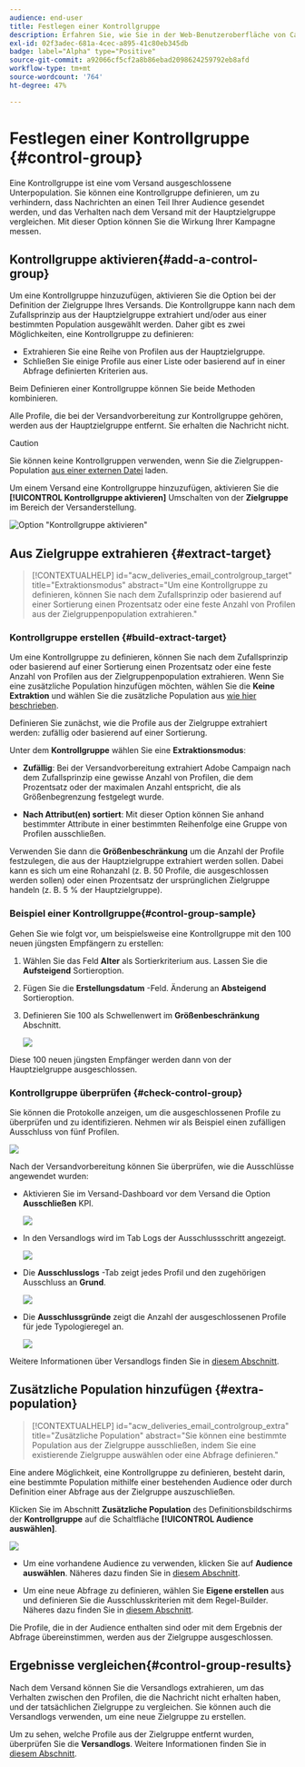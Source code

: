 ```yaml
---
audience: end-user
title: Festlegen einer Kontrollgruppe
description: Erfahren Sie, wie Sie in der Web-Benutzeroberfläche von Campaign eine Kontrollgruppe für Ihre Nachrichten einrichten.
exl-id: 02f3adec-681a-4cec-a895-41c80eb345db
badge: label="Alpha" type="Positive"
source-git-commit: a92066cf5cf2a8b86ebad2098624259792eb8afd
workflow-type: tm+mt
source-wordcount: '764'
ht-degree: 47%

---
```


# Festlegen einer Kontrollgruppe {#control-group}

Eine Kontrollgruppe ist eine vom Versand ausgeschlossene Unterpopulation. Sie können eine Kontrollgruppe definieren, um zu verhindern, dass Nachrichten an einen Teil Ihrer Audience gesendet werden, und das Verhalten nach dem Versand mit der Hauptzielgruppe vergleichen. Mit dieser Option können Sie die Wirkung Ihrer Kampagne messen.

## Kontrollgruppe aktivieren{#add-a-control-group}

Um eine Kontrollgruppe hinzuzufügen, aktivieren Sie die Option bei der Definition der Zielgruppe Ihres Versands. Die Kontrollgruppe kann nach dem Zufallsprinzip aus der Hauptzielgruppe extrahiert und/oder aus einer bestimmten Population ausgewählt werden. Daher gibt es zwei Möglichkeiten, eine Kontrollgruppe zu definieren:

* Extrahieren Sie eine Reihe von Profilen aus der Hauptzielgruppe.
* Schließen Sie einige Profile aus einer Liste oder basierend auf in einer Abfrage definierten Kriterien aus.

Beim Definieren einer Kontrollgruppe können Sie beide Methoden kombinieren.

Alle Profile, die bei der Versandvorbereitung zur Kontrollgruppe gehören, werden aus der Hauptzielgruppe entfernt. Sie erhalten die Nachricht nicht.

>[!CAUTION]
>
>Sie können keine Kontrollgruppen verwenden, wenn Sie die Zielgruppen-Population [aus einer externen Datei](file-audience.md) laden.

Um einem Versand eine Kontrollgruppe hinzuzufügen, aktivieren Sie die **[!UICONTROL Kontrollgruppe aktivieren]** Umschalten von der **Zielgruppe** im Bereich der Versanderstellung.

![Option &quot;Kontrollgruppe aktivieren&quot;](assets/control-group1.png)


## Aus Zielgruppe extrahieren {#extract-target}

>[!CONTEXTUALHELP]
>id="acw_deliveries_email_controlgroup_target"
>title="Extraktionsmodus"
>abstract="Um eine Kontrollgruppe zu definieren, können Sie nach dem Zufallsprinzip oder basierend auf einer Sortierung einen Prozentsatz oder eine feste Anzahl von Profilen aus der Zielgruppenpopulation extrahieren."


### Kontrollgruppe erstellen {#build-extract-target}

Um eine Kontrollgruppe zu definieren, können Sie nach dem Zufallsprinzip oder basierend auf einer Sortierung einen Prozentsatz oder eine feste Anzahl von Profilen aus der Zielgruppenpopulation extrahieren. Wenn Sie eine zusätzliche Population hinzufügen möchten, wählen Sie die **Keine Extraktion** und wählen Sie die zusätzliche Population aus [wie hier beschrieben](#extra-population).

Definieren Sie zunächst, wie die Profile aus der Zielgruppe extrahiert werden: zufällig oder basierend auf einer Sortierung.

Unter dem **Kontrollgruppe** wählen Sie eine **Extraktionsmodus**:

* **Zufällig**: Bei der Versandvorbereitung extrahiert Adobe Campaign nach dem Zufallsprinzip eine gewisse Anzahl von Profilen, die dem Prozentsatz oder der maximalen Anzahl entspricht, die als Größenbegrenzung festgelegt wurde.

* **Nach Attribut(en) sortiert**: Mit dieser Option können Sie anhand bestimmter Attribute in einer bestimmten Reihenfolge eine Gruppe von Profilen ausschließen.


Verwenden Sie dann die **Größenbeschränkung** um die Anzahl der Profile festzulegen, die aus der Hauptzielgruppe extrahiert werden sollen. Dabei kann es sich um eine Rohanzahl (z. B. 50 Profile, die ausgeschlossen werden sollen) oder einen Prozentsatz der ursprünglichen Zielgruppe handeln (z. B. 5 % der Hauptzielgruppe).


### Beispiel einer Kontrollgruppe{#control-group-sample}

Gehen Sie wie folgt vor, um beispielsweise eine Kontrollgruppe mit den 100 neuen jüngsten Empfängern zu erstellen:

1. Wählen Sie das Feld **Alter** als Sortierkriterium aus. Lassen Sie die **Aufsteigend** Sortieroption.
1. Fügen Sie die **Erstellungsdatum** -Feld. Änderung an **Absteigend** Sortieroption.
1. Definieren Sie 100 als Schwellenwert im **Größenbeschränkung** Abschnitt.

   ![](assets/control-group2.png)

Diese 100 neuen jüngsten Empfänger werden dann von der Hauptzielgruppe ausgeschlossen.

### Kontrollgruppe überprüfen {#check-control-group}

Sie können die Protokolle anzeigen, um die ausgeschlossenen Profile zu überprüfen und zu identifizieren. Nehmen wir als Beispiel einen zufälligen Ausschluss von fünf Profilen.

![](assets/control-group4.png)

Nach der Versandvorbereitung können Sie überprüfen, wie die Ausschlüsse angewendet wurden:

* Aktivieren Sie im Versand-Dashboard vor dem Versand die Option **Ausschließen** KPI.

   ![](assets/control-group5.png)

* In den Versandlogs wird im Tab Logs der Ausschlussschritt angezeigt.

   ![](assets/control-group-sample-logs.png)


* Die **Ausschlusslogs** -Tab zeigt jedes Profil und den zugehörigen Ausschluss an **Grund**.

   ![](assets/control-group6.png)

* Die **Ausschlussgründe** zeigt die Anzahl der ausgeschlossenen Profile für jede Typologieregel an.

   ![](assets/control-group7.png)

Weitere Informationen über Versandlogs finden Sie in [diesem Abschnitt](../monitor/delivery-logs.md).

## Zusätzliche Population hinzufügen {#extra-population}

>[!CONTEXTUALHELP]
>id="acw_deliveries_email_controlgroup_extra"
>title="Zusätzliche Population"
>abstract="Sie können eine bestimmte Population aus der Zielgruppe ausschließen, indem Sie eine existierende Zielgruppe auswählen oder eine Abfrage definieren."

Eine andere Möglichkeit, eine Kontrollgruppe zu definieren, besteht darin, eine bestimmte Population mithilfe einer bestehenden Audience oder durch Definition einer Abfrage aus der Zielgruppe auszuschließen.

Klicken Sie im Abschnitt **Zusätzliche Population** des Definitionsbildschirms der **Kontrollgruppe** auf die Schaltfläche **[!UICONTROL Audience auswählen]**.

![](assets/control-group3.png)

* Um eine vorhandene Audience zu verwenden, klicken Sie auf **Audience auswählen**. Näheres dazu finden Sie in [diesem Abschnitt](add-audience.md).

* Um eine neue Abfrage zu definieren, wählen Sie **Eigene erstellen** aus und definieren Sie die Ausschlusskriterien mit dem Regel-Builder. Näheres dazu finden Sie in [diesem Abschnitt](segment-builder.md).

Die Profile, die in der Audience enthalten sind oder mit dem Ergebnis der Abfrage übereinstimmen, werden aus der Zielgruppe ausgeschlossen.

## Ergebnisse vergleichen{#control-group-results}

Nach dem Versand können Sie die Versandlogs extrahieren, um das Verhalten zwischen den Profilen, die die Nachricht nicht erhalten haben, und der tatsächlichen Zielgruppe zu vergleichen. Sie können auch die Versandlogs verwenden, um eine neue Zielgruppe zu erstellen.

Um zu sehen, welche Profile aus der Zielgruppe entfernt wurden, überprüfen Sie die **Versandlogs**. Weitere Informationen finden Sie in [diesem Abschnitt](#check-control-group).


